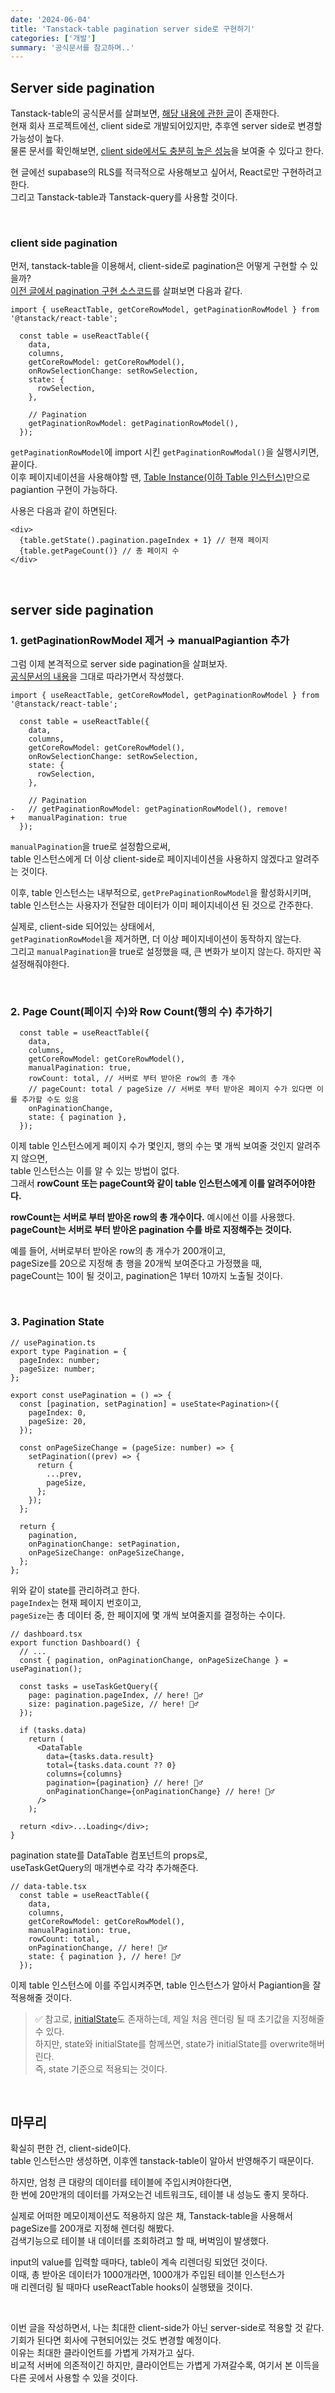 ```yaml
---
date: '2024-06-04'
title: 'Tanstack-table pagination server side로 구현하기'
categories: ['개발']
summary: '공식문서를 참고하며..'
---
```


## Server side pagination

Tanstack-table의 공식문서를 살펴보면, [해당 내용에 관한 글](https://tanstack.com/table/latest/docs/guide/pagination)이 존재한다.  
현재 회사 프로젝트에선, client side로 개발되어있지만, 추후엔 server side로 변경할 가능성이 높다.  
물론 문서를 확인해보면, [client side에서도 충분히 높은 성능](https://tanstack.com/table/latest/docs/guide/pagination#client-side-pagination)을 보여줄 수 있다고 한다.

현 글에선 supabase의 RLS를 적극적으로 사용해보고 싶어서, React로만 구현하려고 한다.  
그리고 Tanstack-table과 Tanstack-query를 사용할 것이다.

<br/>

### client side pagination

먼저, tanstack-table을 이용해서, client-side로 pagination은 어떻게 구현할 수 있을까?  
[이전 글에서 pagination 구현 소스코드](https://geuni620.github.io/blog/2023/12/2/tanstack-table/#3-pagination-%EC%A0%81%EC%9A%A9%ED%95%98%EA%B8%B0)를 살펴보면 다음과 같다.

```TSX
import { useReactTable, getCoreRowModel, getPaginationRowModel } from '@tanstack/react-table';

  const table = useReactTable({
    data,
    columns,
    getCoreRowModel: getCoreRowModel(),
    onRowSelectionChange: setRowSelection,
    state: {
      rowSelection,
    },

    // Pagination
    getPaginationRowModel: getPaginationRowModel(),
  });
```

`getPaginationRowModel`에 import 시킨 `getPaginationRowModal()`을 실행시키면, 끝이다.  
이후 페이지네이션을 사용해야할 땐, [Table Instance(이하 Table 인스턴스)](https://tanstack.com/table/latest/docs/guide/tables)만으로 pagiantion 구현이 가능하다.

사용은 다음과 같이 하면된다.

```TSX
<div>
  {table.getState().pagination.pageIndex + 1} // 현재 페이지
  {table.getPageCount()} // 총 페이지 수
</div>
```

<br/>

## server side pagination

### 1. getPaginationRowModel 제거 → manualPagiantion 추가

그럼 이제 본격적으로 server side pagination을 살펴보자.  
[공식문서의 내용](https://tanstack.com/table/latest/docs/guide/pagination#manual-server-side-pagination)을 그대로 따라가면서 작성했다.

```TSX
import { useReactTable, getCoreRowModel, getPaginationRowModel } from '@tanstack/react-table';

  const table = useReactTable({
    data,
    columns,
    getCoreRowModel: getCoreRowModel(),
    onRowSelectionChange: setRowSelection,
    state: {
      rowSelection,
    },

    // Pagination
-   // getPaginationRowModel: getPaginationRowModel(), remove!
+   manualPagination: true
  });
```

`manualPagination`을 true로 설정함으로써,  
table 인스턴스에게 더 이상 client-side로 페이지네이션을 사용하지 않겠다고 알려주는 것이다.

이후, table 인스턴스는 내부적으로, `getPrePaginationRowModel`을 활성화시키며,  
table 인스턴스는 사용자가 전달한 데이터가 이미 페이지네이션 된 것으로 간주한다.

실제로, client-side 되어있는 상태에서,  
`getPaginationRowModel`을 제거하면, 더 이상 페이지네이션이 동작하지 않는다.  
그리고 `manualPagination`을 true로 설정했을 때, 큰 변화가 보이지 않는다. 하지만 꼭 설정해줘야한다.

<br/>

### 2. Page Count(페이지 수)와 Row Count(행의 수) 추가하기

```TSX
  const table = useReactTable({
    data,
    columns,
    getCoreRowModel: getCoreRowModel(),
    manualPagination: true,
    rowCount: total, // 서버로 부터 받아온 row의 총 개수
    // pageCount: total / pageSize // 서버로 부터 받아온 페이지 수가 있다면 이를 추가할 수도 있음
    onPaginationChange,
    state: { pagination },
  });
```

이제 table 인스턴스에게 페이지 수가 몇인지, 행의 수는 몇 개씩 보여줄 것인지 알려주지 않으면,  
table 인스턴스는 이를 알 수 있는 방법이 없다.  
그래서 **rowCount 또는 pageCount와 같이 table 인스턴스에게 이를 알려주어야한다.**

**rowCount는 서버로 부터 받아온 row의 총 개수이다.** 예시에선 이를 사용했다.  
**pageCount는 서버로 부터 받아온 pagination 수를 바로 지정해주는 것이다.**

예를 들어, 서버로부터 받아온 row의 총 개수가 200개이고,  
pageSize를 20으로 지정해 총 행을 20개씩 보여준다고 가정했을 때,  
pageCount는 10이 될 것이고, pagination은 1부터 10까지 노출될 것이다.

<br/>

### 3. Pagination State

```TSX
// usePagination.ts
export type Pagination = {
  pageIndex: number;
  pageSize: number;
};

export const usePagination = () => {
  const [pagination, setPagination] = useState<Pagination>({
    pageIndex: 0,
    pageSize: 20,
  });

  const onPageSizeChange = (pageSize: number) => {
    setPagination((prev) => {
      return {
        ...prev,
        pageSize,
      };
    });
  };

  return {
    pagination,
    onPaginationChange: setPagination,
    onPageSizeChange: onPageSizeChange,
  };
};
```

위와 같이 state를 관리하려고 한다.  
`pageIndex`는 현재 페이지 번호이고,  
`pageSize`는 총 데이터 중, 한 페이지에 몇 개씩 보여줄지를 결정하는 수이다.

```TSX
// dashboard.tsx
export function Dashboard() {
  // ...
  const { pagination, onPaginationChange, onPageSizeChange } = usePagination();

  const tasks = useTaskGetQuery({
    page: pagination.pageIndex, // here! 🙋‍♂️
    size: pagination.pageSize, // here! 🙋‍♂️
  });

  if (tasks.data)
    return (
      <DataTable
        data={tasks.data.result}
        total={tasks.data.count ?? 0}
        columns={columns}
        pagination={pagination} // here! 🙋‍♂️
        onPaginationChange={onPaginationChange} // here! 🙋‍♂️
      />
    );

  return <div>...Loading</div>;
}
```

pagination state를 DataTable 컴포넌트의 props로,  
useTaskGetQuery의 매개변수로 각각 추가해준다.

```TSX
// data-table.tsx
  const table = useReactTable({
    data,
    columns,
    getCoreRowModel: getCoreRowModel(),
    manualPagination: true,
    rowCount: total,
    onPaginationChange, // here! 🙋‍♂️
    state: { pagination }, // here! 🙋‍♂️
  });
```

이제 table 인스턴스에 이를 주입시켜주면, table 인스턴스가 알아서 Pagiantion을 잘 적용해줄 것이다.

> ✅ 참고로, [initialState](https://github.com/TanStack/table/discussions/2029#discussioncomment-4860455)도 존재하는데, 제일 처음 렌더링 될 때 초기값을 지정해줄 수 있다.  
> 하지만, state와 initialState를 함께쓰면, state가 initialState를 overwrite해버린다.  
> 즉, state 기준으로 적용되는 것이다.

<br/>

## 마무리

확실히 편한 건, client-side이다.  
table 인스턴스만 생성하면, 이후엔 tanstack-table이 알아서 반영해주기 때문이다.

하지만, 엄청 큰 대량의 데이터를 테이블에 주입시켜야한다면,  
한 번에 20만개의 데이터를 가져오는건 네트워크도, 테이블 내 성능도 좋지 못하다.

실제로 어떠한 메모이제이션도 적용하지 않은 채, Tanstack-table을 사용해서 pageSize를 200개로 지정해 렌더링 해봤다.  
검색기능으로 테이블 내 데이터를 조회하려고 할 때, 버벅임이 발생했다.

input의 value를 입력할 때마다, table이 계속 리렌더링 되었던 것이다.  
이때, 총 받아온 데이터가 1000개라면, 1000개가 주입된 테이블 인스턴스가  
매 리렌더링 될 때마다 useReactTable hooks이 실행됐을 것이다.

<br/>

이번 글을 작성하면서, 나는 최대한 client-side가 아닌 server-side로 적용할 것 같다.  
기회가 된다면 회사에 구현되어있는 것도 변경할 예정이다.  
이유는 최대한 클라이언트를 가볍게 가져가고 싶다.  
비교적 서버에 의존적이긴 하지만, 클라이언트는 가볍게 가져갈수록, 여기서 본 이득을 다른 곳에서 사용할 수 있을 것이다.
